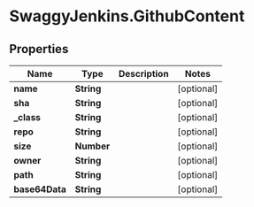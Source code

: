 # SwaggyJenkins.GithubContent

## Properties
Name | Type | Description | Notes
------------ | ------------- | ------------- | -------------
**name** | **String** |  | [optional] 
**sha** | **String** |  | [optional] 
**_class** | **String** |  | [optional] 
**repo** | **String** |  | [optional] 
**size** | **Number** |  | [optional] 
**owner** | **String** |  | [optional] 
**path** | **String** |  | [optional] 
**base64Data** | **String** |  | [optional] 


